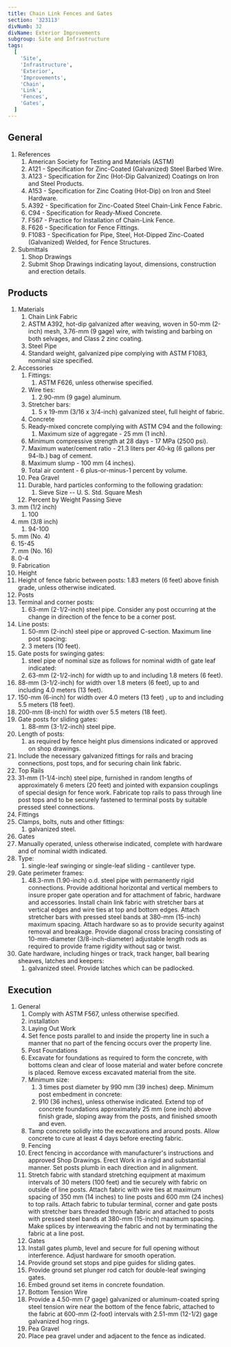 ```yaml
---
title: Chain Link Fences and Gates
section: '323113'
divNumb: 32
divName: Exterior Improvements
subgroup: Site and Infrastructure
tags:
  [
    'Site',
    'Infrastructure',
    'Exterior',
    'Improvements',
    'Chain',
    'Link',
    'Fences',
    'Gates',
  ]
---
```


## General

1. References
   1. American Society for Testing and Materials (ASTM)
   1. A121 - Specification for Zinc-Coated (Galvanized) Steel Barbed Wire.
   1. A123 - Specification for Zinc (Hot-Dip Galvanized) Coatings on Iron and Steel Products.
   1. A153 - Specification for Zinc Coating (Hot-Dip) on Iron and Steel Hardware.
   1. A392 - Specification for Zinc-Coated Steel Chain-Link Fence Fabric.
   1. C94 - Specification for Ready-Mixed Concrete.
   1. F567 - Practice for Installation of Chain-Link Fence.
   1. F626 - Specification for Fence Fittings.
   1. F1083 - Specification for Pipe, Steel, Hot-Dipped Zinc-Coated (Galvanized) Welded, for Fence Structures.
1. Submittals
   1. Shop Drawings
   1. Submit Shop Drawings indicating layout, dimensions, construction and erection details.

## Products

1. Materials
   1. Chain Link Fabric
   1. ASTM A392, hot-dip galvanized after weaving, woven in 50-mm (2-inch) mesh, 3.76-mm (9 gage) wire, with twisting and barbing on both selvages, and Class 2 zinc coating.
   1. Steel Pipe
   1. Standard weight, galvanized pipe complying with ASTM F1083, nominal size specified.
1. Accessories
   1. Fittings:
      1. ASTM F626, unless otherwise specified.
   1. Wire ties:
      1. 2.90-mm (9 gage) aluminum.
   1. Stretcher bars:
      1. 5 x 19-mm (3/16 x 3/4-inch) galvanized steel, full height of fabric.
   1. Concrete
   1. Ready-mixed concrete complying with ASTM C94 and the following:
      1. Maximum size of aggregate - 25 mm (1 inch).
   1. Minimum compressive strength at 28 days - 17 MPa (2500 psi).
   1. Maximum water/cement ratio - 21.3 liters per 40-kg (6 gallons per 94-lb.) bag of cement.
   1. Maximum slump - 100 mm (4 inches).
   1. Total air content - 6 plus-or-minus-1 percent by volume.
   1. Pea Gravel
   1. Durable, hard particles conforming to the following gradation:
      1. Sieve Size -- U. S. Std. Square Mesh
   1. Percent by Weight Passing Sieve
1. mm (1/2 inch)
   1. 100
1. mm (3/8 inch)
   1. 94-100
1. mm (No. 4)
1. 15-45
1. mm (No. 16)
1. 0-4
1. Fabrication
1. Height
1. Height of fence fabric between posts:
   1.83 meters (6 feet) above finish grade, unless otherwise indicated.
1. Posts
1. Terminal and corner posts:
   1. 63-mm (2-1/2-inch) steel pipe. Consider any post occurring at the change in direction of the fence to be a corner post.
1. Line posts:
   1. 50-mm (2-inch) steel pipe or approved C-section. Maximum line post spacing:
   1. 3 meters (10 feet).
1. Gate posts for swinging gates:
   1. steel pipe of nominal size as follows for nominal width of gate leaf indicated:
   1. 63-mm (2-1/2-inch) for width up to and including 1.8 meters (6 feet).
1. 88-mm (3-1/2-inch) for width over 1.8 meters (6 feet), up to and including 4.0 meters (13 feet).
1. 150-mm (6-inch) for width over 4.0 meters (13 feet) , up to and including 5.5 meters (18 feet).
1. 200-mm (8-inch) for width over 5.5 meters (18 feet).
1. Gate posts for sliding gates:
   1. 88-mm (3-1/2-inch) steel pipe.
1. Length of posts:
   1. as required by fence height plus dimensions indicated or approved on shop drawings.
1. Include the necessary galvanized fittings for rails and bracing connections, post tops, and for securing chain link fabric.
1. Top Rails
1. 31-mm (1-1/4-inch) steel pipe, furnished in random lengths of approximately 6 meters (20 feet) and jointed with expansion couplings of special design for fence work. Fabricate top rails to pass through line post tops and to be securely fastened to terminal posts by suitable pressed steel connections.
1. Fittings
1. Clamps, bolts, nuts and other fittings:
   1. galvanized steel.
1. Gates
1. Manually operated, unless otherwise indicated, complete with hardware and of nominal width indicated.
1. Type:
   1. single-leaf swinging or single-leaf sliding - cantilever type.
1. Gate perimeter frames:
   1. 48.3-mm (1.90-inch) o.d. steel pipe with permanently rigid connections. Provide additional horizontal and vertical members to insure proper gate operation and for attachment of fabric, hardware and accessories. Install chain link fabric with stretcher bars at vertical edges and wire ties at top and bottom edges. Attach stretcher bars with pressed steel bands at 380-mm (15-inch) maximum spacing. Attach hardware so as to provide security against removal and breakage. Provide diagonal cross bracing consisting of 10-mm-diameter (3/8-inch-diameter) adjustable length rods as required to provide frame rigidity without sag or twist.
1. Gate hardware, including hinges or track, track hanger, ball bearing sheaves, latches and keepers:
   1. galvanized steel. Provide latches which can be padlocked.

## Execution

1. General
   1. Comply with ASTM F567, unless otherwise specified.
   1. installation
   1. Laying Out Work
   1. Set fence posts parallel to and inside the property line in such a manner that no part of the fencing occurs over the property line.
   1. Post Foundations
   1. Excavate for foundations as required to form the concrete, with bottoms clean and clear of loose material and water before concrete is placed. Remove excess excavated material from the site.
   1. Minimum size:
      1. 3 times post diameter by 990 mm (39 inches) deep. Minimum post embedment in concrete:
      1. 910 (36 inches), unless otherwise indicated. Extend top of concrete foundations approximately 25 mm (one inch) above finish grade, sloping away from the posts, and finished smooth and even.
   1. Tamp concrete solidly into the excavations and around posts. Allow concrete to cure at least 4 days before erecting fabric.
   1. Fencing
   1. Erect fencing in accordance with manufacturer's instructions and approved Shop Drawings. Erect Work in a rigid and substantial manner. Set posts plumb in each direction and in alignment.
   1. Stretch fabric with standard stretching equipment at maximum intervals of 30 meters (100 feet) and tie securely with fabric on outside of line posts. Attach fabric with wire ties at maximum spacing of 350 mm (14 inches) to line posts and 600 mm (24 inches) to top rails. Attach fabric to tubular terminal, corner and gate posts with stretcher bars threaded through fabric and attached to posts with pressed steel bands at 380-mm (15-inch) maximum spacing. Make splices by interweaving the fabric and not by terminating the fabric at a line post.
   1. Gates
   1. Install gates plumb, level and secure for full opening without interference. Adjust hardware for smooth operation.
   1. Provide ground set stops and pipe guides for sliding gates.
   1. Provide ground set plunger rod catch for double-leaf swinging gates.
   1. Embed ground set items in concrete foundation.
   1. Bottom Tension Wire
   1. Provide a 4.50-mm (7 gage) galvanized or aluminum-coated spring steel tension wire near the bottom of the fence fabric, attached to the fabric at 600-mm (2-foot) intervals with 2.51-mm (12-1/2) gage galvanized hog rings.
   1. Pea Gravel
   1. Place pea gravel under and adjacent to the fence as indicated.
